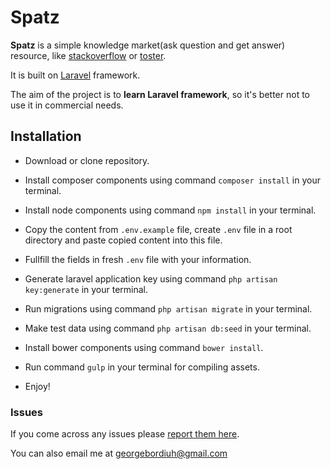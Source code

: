 # Spatz

**Spatz** is a simple knowledge market(ask question and get answer) resource, like [stackoverflow](http://stackoverflow.com/) or [toster](https://toster.ru/).

It is built on [Laravel](http://laravel.com) framework. 

The aim of the project is to **learn Laravel framework**, so it's better not to use it in commercial needs. 

## Installation

- Download or clone repository.

- Install composer components using command ```composer install``` in your terminal.

- Install node components using command ```npm install``` in your terminal.

- Copy the content from ```.env.example``` file, create ```.env``` file in a root directory and paste copied content into this file.

- Fullfill the fields in fresh ```.env``` file with your information.

- Generate laravel application key using command ```php artisan key:generate``` in your terminal.

- Run migrations using command ```php artisan migrate``` in your terminal.

- Make test data using command ```php artisan db:seed``` in your terminal.

- Install bower components using command ```bower install```.

- Run command ```gulp``` in your terminal for compiling assets.

- Enjoy! 
 
### Issues

If you come across any issues please [report them here](https://github.com/nikosson/Spatz/issues).

You can also email me at georgebordiuh@gmail.com

